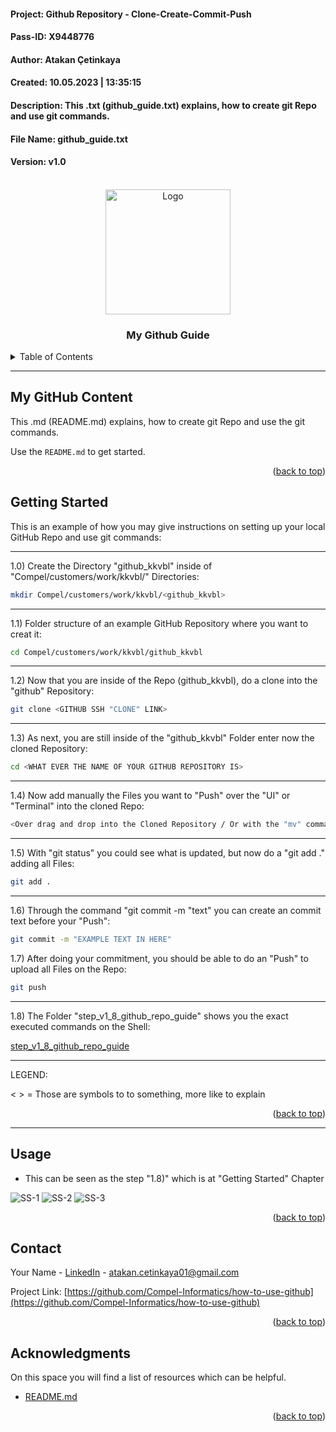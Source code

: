 #### Project: Github Repository - Clone-Create-Commit-Push

#### Pass-ID: X9448776

#### Author: Atakan Çetinkaya

#### Created: 10.05.2023 | 13:35:15

#### Description: This .txt (github_guide.txt) explains, how to create git Repo and use git commands.

#### File Name: github_guide.txt

#### Version: v1.0

<!-- PROJECT SHIELDS -->

<a name="readme-top"></a>

<!-- PROJECT LOGO -->
<br />
<div align="center">
  <a href="https://github.com/atakancetinkaya/github-how-to/blob/main/logo_by_a-cetinkaya.png">
    <img src="https://github.com/atakancetinkaya/github-how-to/blob/main/logo_by_a-cetinkaya.png" alt="Logo" width="200" height="200">
  </a>

  <h3 align="center">My Github Guide</h3>
</div>

<!-- TABLE OF CONTENTS -->
<details>
  <summary>Table of Contents</summary>
  <ol>
    <li>
      <a href="#about-the-project">My GitHub Content</a>
      <ul>
      </ul>
    </li>
    <li>
      <a href="#getting-started">Getting Started</a>
      <ul>
      </ul>
    </li>
    <li><a href="#usage">Usage</a></li>
    <li><a href="#contact">Contact</a></li>
    <li><a href="#acknowledgments">Acknowledgments</a></li>
  </ol>
</details>

<!-- ABOUT THE PROJECT -->

---

## My GitHub Content

This .md (README.md) explains, how to create git Repo and use the git commands.

Use the `README.md` to get started.

<p align="right">(<a href="#readme-top">back to top</a>)</p>

<!-- GETTING STARTED -->

## Getting Started

This is an example of how you may give instructions on setting up your local GitHub Repo and use git commands:

---

1.0) Create the Directory "github_kkvbl" inside of "Compel/customers/work/kkvbl/" Directories:

```sh
mkdir Compel/customers/work/kkvbl/<github_kkvbl>
```

---

1.1) Folder structure of an example GitHub Repository where you want to creat it:

```sh
cd Compel/customers/work/kkvbl/github_kkvbl
```

---

1.2) Now that you are inside of the Repo (github_kkvbl), do a clone into the "github" Repository:

```sh
git clone <GITHUB SSH "CLONE" LINK>
```

---

1.3) As next, you are still inside of the "github_kkvbl" Folder enter now the cloned Repository:

```sh
cd <WHAT EVER THE NAME OF YOUR GITHUB REPOSITORY IS>
```

---

1.4) Now add manually the Files you want to "Push" over the "UI" or "Terminal" into the cloned Repo:

```sh
<Over drag and drop into the Cloned Repository / Or with the "mv" command through the Terminal
```

---

1.5) With "git status" you could see what is updated, but now do a "git add ." adding all Files:

```sh
git add .
```

---

1.6) Through the command "git commit -m "text" you can create an commit text before your "Push":

```sh
git commit -m "EXAMPLE TEXT IN HERE"
```

1.7) After doing your commitment, you should be able to do an "Push" to upload all Files on the Repo:

```sh
git push
```

---

1.8) The Folder "step_v1_8_github_repo_guide" shows you the exact executed commands on the Shell:

<a href="https://github.com/atakancetinkaya/github-how-to/blob/main/step_v1_8_github_repo_guide/step_v1_8_github_repo_guide.pdf">step_v1_8_github_repo_guide</a>

---

LEGEND:

< > = Those are symbols to <REFERE> to something, more like to explain

<p align="right">(<a href="#readme-top">back to top</a>)</p>

---

<!-- USAGE EXAMPLES -->

## Usage

- This can be seen as the step "1.8)" which is at "Getting Started" Chapter

<img src="https://github.com/atakancetinkaya/github-how-to/blob/main/timestamp_ss/Screenshot%202023-05-10%20at%2010.57.20.png" alt="SS-1">

<img src="https://github.com/atakancetinkaya/github-how-to/blob/main/timestamp_ss/Screenshot%202023-05-10%20at%2010.57.39.png" alt="SS-2">

<img src="https://github.com/atakancetinkaya/github-how-to/blob/main/timestamp_ss/Screenshot%202023-05-10%20at%2010.58.22.png" alt="SS-3">

<p align="right">(<a href="#readme-top">back to top</a>)</p>

<!-- CONTACT -->

## Contact

Your Name - [LinkedIn](https://www.linkedin.com/in/atakan-%C3%A7etinkaya-28a34b226/) - atakan.cetinkaya01@gmail.com

Project Link: [https://github.com/Compel-Informatics/how-to-use-github](https://github.com/Compel-Informatics/how-to-use-github)

<p align="right">(<a href="#readme-top">back to top</a>)</p>

<!-- ACKNOWLEDGMENTS -->

## Acknowledgments

On this space you will find a list of resources which can be helpful.

- [README.md](https://docs.github.com/en/repositories/managing-your-repositorys-settings-and-features/customizing-your-repository/about-readmes)

<p align="right">(<a href="#readme-top">back to top</a>)</p>
